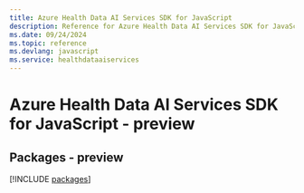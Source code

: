 ```yaml
---
title: Azure Health Data AI Services SDK for JavaScript
description: Reference for Azure Health Data AI Services SDK for JavaScript
ms.date: 09/24/2024
ms.topic: reference
ms.devlang: javascript
ms.service: healthdataaiservices
---
```

# Azure Health Data AI Services SDK for JavaScript - preview
## Packages - preview
[!INCLUDE [packages](health-data-ai-services-index.md)]